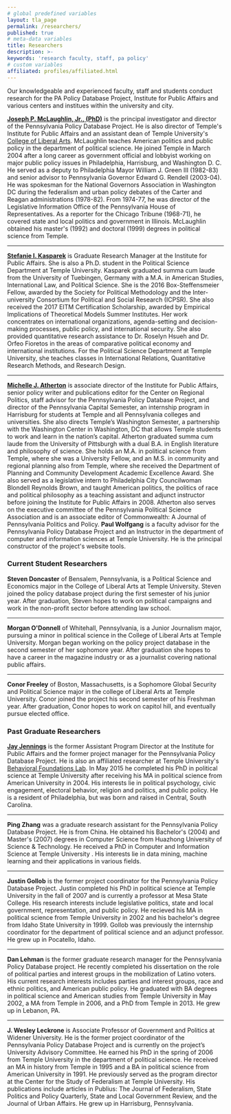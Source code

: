 ```yaml
---
# global predefined variables
layout: tla_page
permalink: /researchers/
published: true
# meta-data variables
title: Researchers
description: >-
keywords: 'research faculty, staff, pa policy'
# custom variables
affiliated: profiles/affiliated.html
---
```

Our knowledgeable and experienced faculty, staff and students conduct research for the PA Policy Database Project, Institute for Public Affairs and various centers and institues within the university and city.

**[Joseph P. McLaughlin, Jr., (PhD)](https://liberalarts.temple.edu/academics/faculty/mclaughlin-jr-joseph-p)** is the principal investigator and director of the Pennsylvania Policy Database Project. He is also director of Temple's Institute for Public Affairs and an assistant dean of Temple University's [College of Liberal Arts](https://liberalarts.temple.edu/). McLaughlin teaches American politics and public policy in the department of political science. He joined Temple in March 2004 after a long career as government official and lobbyist working on major public policy issues in Philadelphia, Harrisburg, and Washington D. C. He served as a deputy to Philadelphia Mayor William J. Green III (1982-83) and senior advisor to Pennsylvania Governor Edward G. Rendell (2003-04). He was spokesman for the National Governors Association in Washington DC during the federalism and urban policy debates of the Carter and Reagan administrations (1978-82). From 1974-77, he was director of the Legislative Information Office of the Pennsylvania House of Representatives. As a reporter for the Chicago Tribune (1968-71), he covered state and local politics and government in Illinois. McLaughlin obtained his master's (1992) and doctoral (1999) degrees in political science from Temple.

___
 
**[Stefanie I. Kasparek](https://liberalarts.temple.edu/academics/faculty/kasparek-stefanie-i)** is Graduate Research Manager at the  Institute for Public Affairs. She is also a Ph.D. student in the Political Science Department at Temple University. Kasparek graduated summa cum laude from the University of Tuebingen, Germany with a M.A. in American Studies, International Law, and Political Science. She is the 2016 Box-Steffensmeier Fellow, awarded by the Society for Political Methodology and the Inter-university Consortium for Political and Social Research (ICPSR). She also received the 2017 EITM Certification Scholarship, awarded by Empirical Implications of Theoretical Models Summer Institutes. Her work concentrates on international organizations, agenda-setting and decision-making processes, public policy, and international security. She also provided quantitative research assistance to Dr. Roselyn Hsueh and Dr. Orfeo Fioretos in the areas of comparative political economy and international institutions. For the Political Science Department at Temple University, she teaches classes in International Relations, Quantitative Research Methods, and Research Design.

___
 
**[Michelle J. Atherton](https://liberalarts.temple.edu/academics/faculty/atherton-michelle-j)** is associate director of the Institute for Public Affairs, senior policy writer and publications editor for the Center on Regional Politics, staff advisor for the Pennsylvania Policy Database Project, and director of the Pennsylvania Capital Semester, an internship program in Harrisburg for students at Temple and all Pennsylvania colleges and universities.  She also directs Temple’s Washington Semester, a partnership with the Washington Center in Washington, DC that allows Temple students to work and learn in the nation’s capital. Atherton graduated summa cum laude from the University of Pittsburgh with a dual B.A. in English literature and philosophy of science.  She holds an M.A. in political science from Temple, where she was a University Fellow, and an M.S. in community and regional planning also from Temple, where she received the Department of Planning and Community Development Academic Excellence Award. She also served as a legislative intern to Philadelphia City Councilwoman Blondell Reynolds Brown, and taught American politics, the politics of race and political philosophy as a teaching assistant and adjunct instructor before joining the Institute for Public Affairs in 2008. Atherton also serves on the executive committee of the Pennsylvania Political Science Association and is an associate editor of Commonwealth: A Journal of Pennsylvania Politics and Policy.
**Paul Wolfgang** is a faculty advisor for the Pennsylvania Policy Database Project and an Instructor in the department of computer and information sciences at Temple University. He is the principal constructor of the project's website tools.

### Current Student Researchers
**Steven Doncaster** of Bensalem, Pennsylvania, is a Political Science and Economics major in the College of Liberal Arts at Temple University. Steven joined the policy database project during the first semester of his junior year. After graduation, Steven hopes to work on political campaigns and work in the non-profit sector before attending law school.

___

**Morgan O'Donnell** of Whitehall, Pennsylvania, is a Junior Journalism major, pursuing a minor in political science in the College of Liberal Arts at Temple University. Morgan began working on the policy project database in the second semester of her sophomore year. After graduation she hopes to have a career in the magazine industry or as a journalist covering national public affairs.

___

**Conor Freeley** of Boston, Massachusetts, is a Sophomore Global Security and Political Science major in the college of Liberal Arts at Temple University. Conor joined the project his second semester of his Freshman year. After graduation, Conor hopes to work on capitol hill, and eventually pursue elected office.


### Past Graduate Researchers
**[Jay Jennings](http://sites.temple.edu/jayjennings/)** is the former Assistant Program Director at the Institute for Public Affairs and the former project manager for the Pennsylvania Policy Database Project. He is also an affiliated researcher at Temple University's [Behavioral Foundations Lab](https://sites.temple.edu/foundlab/). In May 2015 he completed his PhD in political science at Temple University after receiving his MA in political science from American University in 2004. His interests lie in political psychology, civic engagement, electoral behavior, religion and politics, and public policy. He is a resident of Philadelphia, but was born and raised in Central, South Carolina.

___
 
**Ping Zhang** was a graduate research assistant for the Pennsylvania Policy Database Project. He is from China. He obtained his Bachelor's (2004) and Master's (2007) degrees in Computer Science from Huazhong University of Science & Technology. He received a PhD in Computer and Information Science at Temple University . His interests lie in data mining, machine learning and their applications in various fields.

___
 
**Justin Gollob** is the former project coordinator for the Pennsylvania Policy Database Project. Justin completed his PhD in political science at Temple University in the fall of 2007 and is currently a professor at Mesa State College. His research interests include legislative politics, state and local government, representation, and public policy. He recieved his MA in political science from Temple University in 2002 and his bachelor's degree from Idaho State University in 1999. Gollob was previously the internship coordinator for the department of political science and an adjunct professor. He grew up in Pocatello, Idaho.

___
 
**Dan Lehman** is the former graduate research manager for the Pennsylvania Policy Database project. He recently completed his dissertation on the role of political parties and interest groups in the mobilization of Latino voters. His current research interests includes parties and interest groups, race and ethnic politics, and American public policy. He graduated with BA degrees in political science and American studies from Temple University in May 2002, a MA from Temple in 2006, and a PhD from Temple in 2013. He grew up in Lebanon, PA.

___
 
**J. Wesley Leckrone** is Associate Professor of Government and Politics at Widener University. He is the former project coordinator of the Pennsylvania Policy Database Project and is currently on the project’s University Advisory Committee. He earned his PhD in the spring of 2006 from Temple University in the department of political science. He received an MA in history from Temple in 1995 and a BA in political science from American University in 1991. He previously served as the program director at the Center for the Study of Federalism at Temple University. His publications include articles in Publius: The Journal of Federalism, State Politics and Policy Quarterly, State and Local Government Review, and the Journal of Urban Affairs. He grew up in Harrisburg, Pennsylvania.
